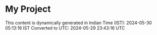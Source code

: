 # My Project

This content is dynamically generated in Indian Time (IST): 2024-05-30 05:13:16 IST
Converted to UTC: 2024-05-29 23:43:16 UTC
